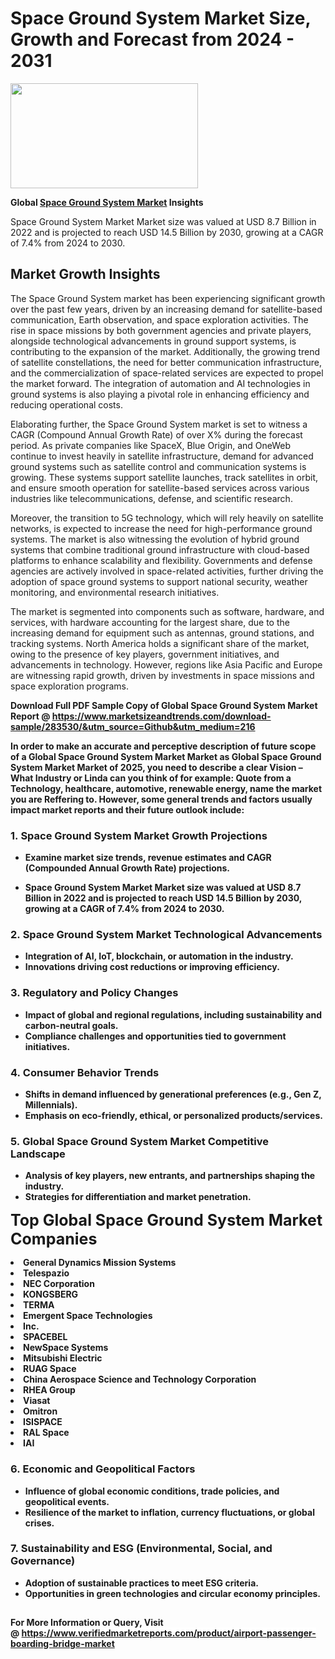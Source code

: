 <H1>Space Ground System Market Size, Growth and Forecast from 2024 - 2031</H1><img class="aligncenter size-medium wp-image-584254" src="https://thirdeyenews.in/wp-content/uploads/2024/09/Global-Market-Research-300x168.jpeg" alt="" width="300" height="168" /><p><strong>Global&nbsp;<a href="https://www.marketsizeandtrends.com/download-sample/283530/&amp;utm_source=Github&utm_medium=216">Space Ground System Market</a> Insights</strong></p><p>Space Ground System Market Market size was valued at USD 8.7 Billion in 2022 and is projected to reach USD 14.5 Billion by 2030, growing at a CAGR of 7.4% from 2024 to 2030.</p><p><h2>Market Growth Insights</h2> <p>The Space Ground System market has been experiencing significant growth over the past few years, driven by an increasing demand for satellite-based communication, Earth observation, and space exploration activities. The rise in space missions by both government agencies and private players, alongside technological advancements in ground support systems, is contributing to the expansion of the market. Additionally, the growing trend of satellite constellations, the need for better communication infrastructure, and the commercialization of space-related services are expected to propel the market forward. The integration of automation and AI technologies in ground systems is also playing a pivotal role in enhancing efficiency and reducing operational costs.</p> <p><strong></strong></p> <p>Elaborating further, the Space Ground System market is set to witness a CAGR (Compound Annual Growth Rate) of over X% during the forecast period. As private companies like SpaceX, Blue Origin, and OneWeb continue to invest heavily in satellite infrastructure, demand for advanced ground systems such as satellite control and communication systems is growing. These systems support satellite launches, track satellites in orbit, and ensure smooth operation for satellite-based services across various industries like telecommunications, defense, and scientific research.</p> <p>Moreover, the transition to 5G technology, which will rely heavily on satellite networks, is expected to increase the need for high-performance ground systems. The market is also witnessing the evolution of hybrid ground systems that combine traditional ground infrastructure with cloud-based platforms to enhance scalability and flexibility. Governments and defense agencies are actively involved in space-related activities, further driving the adoption of space ground systems to support national security, weather monitoring, and environmental research initiatives.</p> <p>The market is segmented into components such as software, hardware, and services, with hardware accounting for the largest share, due to the increasing demand for equipment such as antennas, ground stations, and tracking systems. North America holds a significant share of the market, owing to the presence of key players, government initiatives, and advancements in technology. However, regions like Asia Pacific and Europe are witnessing rapid growth, driven by investments in space missions and space exploration programs.</p> <p><strong></p><p><span class=""><strong>Download Full PDF Sample Copy of Global Space Ground System Market Report</strong> @ <a href="https://www.marketsizeandtrends.com/download-sample/283530/&amp;utm_source=Github&utm_medium=216" target="_blank">https://www.marketsizeandtrends.com/download-sample/283530/&amp;utm_source=Github&utm_medium=216</a></span></p><p>In order to make an accurate and perceptive description of future scope of a Global&nbsp;Space Ground System Market Market as Global&nbsp;Space Ground System Market Market of 2025, you need to describe a clear Vision &ndash; What Industry or Linda can you think of for example: Quote from a Technology, healthcare, automotive, renewable energy, name the market you are Reffering to. However, some general trends and factors usually impact market reports and their future outlook include:</p><h3>1.&nbsp;<strong>Space Ground System Market Growth Projections</strong></h3><ul><li>Examine market size trends, revenue estimates and CAGR (Compounded Annual Growth Rate) projections.</li><li><p>Space Ground System Market Market size was valued at USD 8.7 Billion in 2022 and is projected to reach USD 14.5 Billion by 2030, growing at a CAGR of 7.4% from 2024 to 2030.</p></li></ul><h3>2.&nbsp;<strong>Space Ground System Market Technological Advancements</strong></h3><ul><li>Integration of AI, IoT, blockchain, or automation in the industry.</li><li>Innovations driving cost reductions or improving efficiency.</li></ul><h3>3.&nbsp;<strong>Regulatory and Policy Changes</strong></h3><ul><li>Impact of global and regional regulations, including sustainability and carbon-neutral goals.</li><li>Compliance challenges and opportunities tied to government initiatives.</li></ul><h3>4.&nbsp;<strong>Consumer Behavior Trends</strong></h3><ul><li>Shifts in demand influenced by generational preferences (e.g., Gen Z, Millennials).</li><li>Emphasis on eco-friendly, ethical, or personalized products/services.</li></ul><h3>5.&nbsp;<strong>Global Space Ground System Market Competitive Landscape</strong></h3><ul><li>Analysis of key players, new entrants, and partnerships shaping the industry.</li><li>Strategies for differentiation and market penetration.</li></ul><p data-pm-slice="1 1 []"><span style="color: inherit; font-family: inherit; font-size: 25px;">Top Global Space Ground System Market Companies</span></p><div class="" data-test-id=""><p><li>General Dynamics Mission Systems</li><li> Telespazio</li><li> NEC Corporation</li><li> KONGSBERG</li><li> TERMA</li><li> Emergent Space Technologies</li><li> Inc.</li><li> SPACEBEL</li><li> NewSpace Systems</li><li> Mitsubishi Electric</li><li> RUAG Space</li><li> China Aerospace Science and Technology Corporation</li><li> RHEA Group</li><li> Viasat</li><li> Omitron</li><li> ISISPACE</li><li> RAL Space</li><li> IAI</li></p></div><h3>6.&nbsp;<strong>Economic and Geopolitical Factors</strong></h3><ul><li>Influence of global economic conditions, trade policies, and geopolitical events.</li><li>Resilience of the market to inflation, currency fluctuations, or global crises.</li></ul><h3>7.&nbsp;<strong>Sustainability and ESG (Environmental, Social, and Governance)</strong></h3><ul><li>Adoption of sustainable practices to meet ESG criteria.</li><li>Opportunities in green technologies and circular economy principles.</li></ul><h2><strong style="font-size: 14px;">For More Information or Query, Visit @&nbsp;</strong><a style="background-color: #ffffff; font-size: 14px;" href="https://www.marketsizeandtrends.com/report/space-ground-system-market/" target="_blank">https://www.verifiedmarketreports.com/product/airport-passenger-boarding-bridge-market</a></h2>
